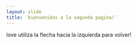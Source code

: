 ```yaml
---
layout: slide
title: ¨bienvenidos a la segunda pagina!¨
---
```

love
utiliza la flecha hacia la izquierda para volver!
